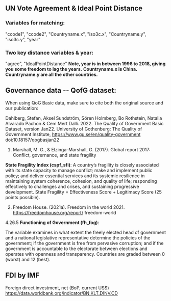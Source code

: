 ## UN Vote Agreement & Ideal Point Distance

### Variables for matching:
"ccode1", "ccode2",  "Countryname.x", "iso3c.x", "Countryname.y", "iso3c.y", "year"

### Two key distance variables & year:
"agree",  "IdealPointDistance"
**Note, year is in between 1996 to 2018, giving you some freedom to lag the years.**
**Countryname.x is China. Countryname.y are all the other countries.**


## Governance data -- QofG dataset:
When using QoG Basic data, make sure to cite both the original source and our publication:

Dahlberg, Stefan,  Aksel Sundström, Sören Holmberg, Bo Rothstein, Natalia Alvarado Pachon & Cem Mert Dalli. 2022. The Quality of Government Basic Dataset, version Jan22. University of Gothenburg: The Quality of Government Institute, https://www.gu.se/en/quality-government doi:10.18157/qogbasjan22

1. Marshall, M. G., & Elzinga-Marshall, G. (2017). Global report 2017: Conflict, governance, and state fragility

**State Fragility Index (cspf_sfi)**: 
A country’s fragility is closely associated with its state capacity to manage conflict; make and implement public policy; 
and deliver essential services and its systemic resilience in maintaining system coherence, cohesion, and quality of life; responding effectively to challenges and crises, 
and sustaining progressive development. State Fragility = Effectiveness Score + Legitimacy Score (25 points possible).

2. Freedom House. (2021a). Freedom in the world 2021. https://freedomhouse.org/report/ freedom-world

4.26.5 **Functioning of Government (fh_fog)**:

The variable examines in what extent the freely elected head of government and a national legislative representative determine the 
policies of the government; if the government is free from pervasive corruption; and if the government is accountable to the electorate between elections and 
operates with openness and transparency. 
Countries are graded between 0 (worst) and 12 (best).



## FDI by IMF
Foreign direct investment, net (BoP, current US$)
https://data.worldbank.org/indicator/BN.KLT.DINV.CD
